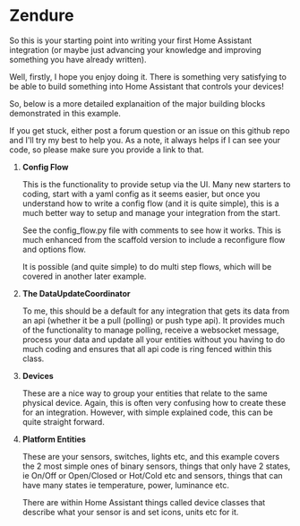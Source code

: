 # Zendure

So this is your starting point into writing your first Home Assistant integration (or maybe just advancing your knowledge and improving something you have already written).

Well, firstly, I hope you enjoy doing it.  There is something very satisfying to be able to build something into Home Assistant that controls your devices!

So, below is a more detailed explanaition of the major building blocks demonstrated in this example.

If you get stuck, either post a forum question or an issue on this github repo and I'll try my best to help you.  As a note, it always helps if I can see your code, so please make sure you provide a link to that.

1. **Config Flow**

    This is the functionality to provide setup via the UI.  Many new starters to coding, start with a yaml config as it seems easier, but once you understand how to write a config flow (and it is quite simple), this is a much better way to setup and manage your integration from the start.

    See the config_flow.py file with comments to see how it works.  This is much enhanced from the scaffold version to include a reconfigure flow and options flow.

    It is possible (and quite simple) to do multi step flows, which will be covered in another later example.

2. **The DataUpdateCoordinator**

    To me, this should be a default for any integration that gets its data from an api (whether it be a pull (polling) or push type api). It provides much of the functionality to manage polling, receive a websocket message, process your data and update all your entities without you having to do much coding and ensures that all api code is ring fenced within this class.

3. **Devices**

    These are a nice way to group your entities that relate to the same physical device.  Again, this is often very confusing how to create these for an integration.  However, with simple explained code, this can be quite straight forward.

4. **Platform Entities**

    These are your sensors, switches, lights etc, and this example covers the 2 most simple ones of binary sensors, things that only have 2 states, ie On/Off or Open/Closed or Hot/Cold etc and sensors, things that can have many states ie temperature, power, luminance etc.

    There are within Home Assistant things called device classes that describe what your sensor is and set icons, units etc for it.
